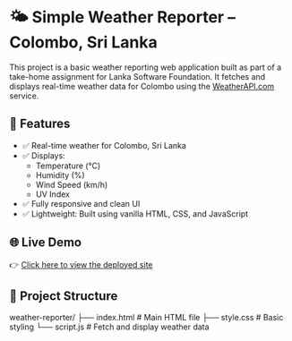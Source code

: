 # 🌤️ Simple Weather Reporter – Colombo, Sri Lanka

This project is a basic weather reporting web application built as part of a take-home assignment for Lanka Software Foundation. It fetches and displays real-time weather data for Colombo using the [WeatherAPI.com](https://weatherapi.com) service.

## 🚀 Features

- ✅ Real-time weather for Colombo, Sri Lanka
- ✅ Displays:
  - Temperature (°C)
  - Humidity (%)
  - Wind Speed (km/h)
  - UV Index
- ✅ Fully responsive and clean UI
- ✅ Lightweight: Built using vanilla HTML, CSS, and JavaScript

## 🌐 Live Demo

👉 [Click here to view the deployed site](https://weather-reporter-two.vercel.app/)

## 📂 Project Structure

weather-reporter/
├── index.html # Main HTML file
├── style.css # Basic styling
└── script.js # Fetch and display weather data
